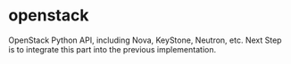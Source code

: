 openstack
=========

OpenStack Python API, including Nova, KeyStone, Neutron, etc.
Next Step is to integrate this part into the previous implementation. 

